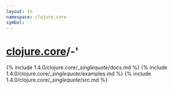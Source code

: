 ```yaml
---
layout: fn
namespace: clojure.core
symbol: -'
---
```


# [clojure.core](../)/-'

{% include 1.4.0/clojure.core/__singlequote_/docs.md %}
{% include 1.4.0/clojure.core/__singlequote_/examples.md %}
{% include 1.4.0/clojure.core/__singlequote_/src.md %}


